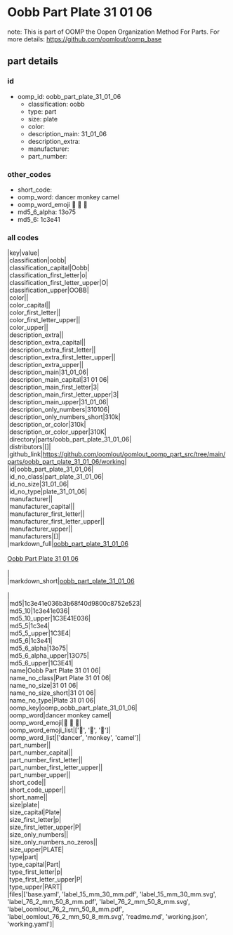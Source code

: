 # Oobb Part Plate 31 01 06  

note: This is part of OOMP the Oopen Organization Method For Parts. For more details: https://github.com/oomlout/oomp_base

##  part details





### id
* oomp_id: oobb_part_plate_31_01_06
  * classification: oobb
  * type: part
  * size: plate
  * color: 
  * description_main: 31_01_06
  * description_extra: 
  * manufacturer: 
  * part_number: 

### other_codes
* short_code: 
* oomp_word: dancer monkey camel
* oomp_word_emoji :dancer: :monkey: :camel:
* md5_6_alpha: 13o75
* md5_6: 1c3e41

### all codes 
|key|value|  
|classification|oobb|  
|classification_capital|Oobb|  
|classification_first_letter|o|  
|classification_first_letter_upper|O|  
|classification_upper|OOBB|  
|color||  
|color_capital||  
|color_first_letter||  
|color_first_letter_upper||  
|color_upper||  
|description_extra||  
|description_extra_capital||  
|description_extra_first_letter||  
|description_extra_first_letter_upper||  
|description_extra_upper||  
|description_main|31_01_06|  
|description_main_capital|31 01 06|  
|description_main_first_letter|3|  
|description_main_first_letter_upper|3|  
|description_main_upper|31_01_06|  
|description_only_numbers|310106|  
|description_only_numbers_short|310k|  
|description_or_color|310k|  
|description_or_color_upper|310K|  
|directory|parts/oobb_part_plate_31_01_06|  
|distributors|[]|  
|github_link|https://github.com/oomlout/oomlout_oomp_part_src/tree/main/parts/oobb_part_plate_31_01_06/working|  
|id|oobb_part_plate_31_01_06|  
|id_no_class|part_plate_31_01_06|  
|id_no_size|31_01_06|  
|id_no_type|plate_31_01_06|  
|manufacturer||  
|manufacturer_capital||  
|manufacturer_first_letter||  
|manufacturer_first_letter_upper||  
|manufacturer_upper||  
|manufacturers|[]|  
|markdown_full|[oobb_part_plate_31_01_06](https://github.com/oomlout/oomlout_oomp_part_src/tree/main/parts/oobb_part_plate_31_01_06/working)<br>[](https://github.com/oomlout/oomlout_oomp_part_src/tree/main/parts/oobb_part_plate_31_01_06/working)<br>[Oobb Part Plate 31 01 06](https://github.com/oomlout/oomlout_oomp_part_src/tree/main/parts/oobb_part_plate_31_01_06/working)<br><br>|  
|markdown_short|[oobb_part_plate_31_01_06](https://github.com/oomlout/oomlout_oomp_part_src/tree/main/parts/oobb_part_plate_31_01_06/working)<br><br>|  
|md5|1c3e41e036b3b68f40d9800c8752e523|  
|md5_10|1c3e41e036|  
|md5_10_upper|1C3E41E036|  
|md5_5|1c3e4|  
|md5_5_upper|1C3E4|  
|md5_6|1c3e41|  
|md5_6_alpha|13o75|  
|md5_6_alpha_upper|13O75|  
|md5_6_upper|1C3E41|  
|name|Oobb Part Plate 31 01 06|  
|name_no_class|Part Plate 31 01 06|  
|name_no_size|31 01 06|  
|name_no_size_short|31 01 06|  
|name_no_type|Plate 31 01 06|  
|oomp_key|oomp_oobb_part_plate_31_01_06|  
|oomp_word|dancer monkey camel|  
|oomp_word_emoji|:dancer: :monkey: :camel:|  
|oomp_word_emoji_list|[':dancer:', ':monkey:', ':camel:']|  
|oomp_word_list|['dancer', 'monkey', 'camel']|  
|part_number||  
|part_number_capital||  
|part_number_first_letter||  
|part_number_first_letter_upper||  
|part_number_upper||  
|short_code||  
|short_code_upper||  
|short_name||  
|size|plate|  
|size_capital|Plate|  
|size_first_letter|p|  
|size_first_letter_upper|P|  
|size_only_numbers||  
|size_only_numbers_no_zeros||  
|size_upper|PLATE|  
|type|part|  
|type_capital|Part|  
|type_first_letter|p|  
|type_first_letter_upper|P|  
|type_upper|PART|  
|files|['base.yaml', 'label_15_mm_30_mm.pdf', 'label_15_mm_30_mm.svg', 'label_76_2_mm_50_8_mm.pdf', 'label_76_2_mm_50_8_mm.svg', 'label_oomlout_76_2_mm_50_8_mm.pdf', 'label_oomlout_76_2_mm_50_8_mm.svg', 'readme.md', 'working.json', 'working.yaml']|  
